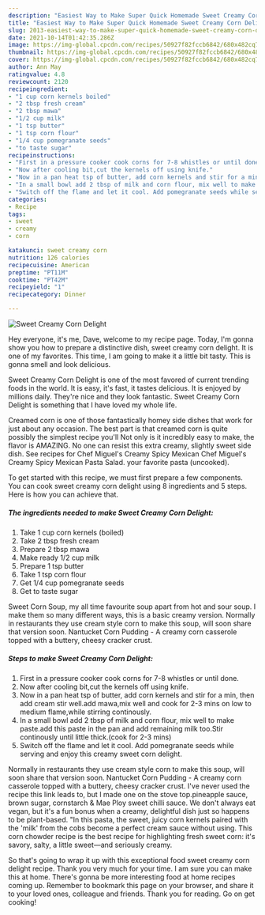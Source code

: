 ```yaml
---
description: "Easiest Way to Make Super Quick Homemade Sweet Creamy Corn Delight"
title: "Easiest Way to Make Super Quick Homemade Sweet Creamy Corn Delight"
slug: 2013-easiest-way-to-make-super-quick-homemade-sweet-creamy-corn-delight
date: 2021-10-14T01:42:35.286Z
image: https://img-global.cpcdn.com/recipes/50927f82fccb6842/680x482cq70/sweet-creamy-corn-delight-recipe-main-photo.jpg
thumbnail: https://img-global.cpcdn.com/recipes/50927f82fccb6842/680x482cq70/sweet-creamy-corn-delight-recipe-main-photo.jpg
cover: https://img-global.cpcdn.com/recipes/50927f82fccb6842/680x482cq70/sweet-creamy-corn-delight-recipe-main-photo.jpg
author: Ann May
ratingvalue: 4.8
reviewcount: 2120
recipeingredient:
- "1 cup corn kernels boiled"
- "2 tbsp fresh cream"
- "2 tbsp mawa"
- "1/2 cup milk"
- "1 tsp butter"
- "1 tsp corn flour"
- "1/4 cup pomegranate seeds"
- "to taste sugar"
recipeinstructions:
- "First in a pressure cooker cook corns for 7-8 whistles or until done."
- "Now after cooling bit,cut the kernels off using knife."
- "Now in a pan heat tsp of butter, add corn kernels and stir for a min, then add cream stir well.add mawa,mix well and cook for 2-3 mins on low to medium flame,while stirring continously."
- "In a small bowl add 2 tbsp of milk and corn flour, mix well to make paste.add this paste in the pan and add remaining milk too.Stir continously until little thick.(cook for 2-3 mins)"
- "Switch off the flame and let it cool. Add pomegranate seeds while serving and enjoy this creamy sweet corn delight."
categories:
- Recipe
tags:
- sweet
- creamy
- corn

katakunci: sweet creamy corn 
nutrition: 126 calories
recipecuisine: American
preptime: "PT11M"
cooktime: "PT42M"
recipeyield: "1"
recipecategory: Dinner

---
```



![Sweet Creamy Corn Delight](https://img-global.cpcdn.com/recipes/50927f82fccb6842/680x482cq70/sweet-creamy-corn-delight-recipe-main-photo.jpg)

Hey everyone, it's me, Dave, welcome to my recipe page. Today, I'm gonna show you how to prepare a distinctive dish, sweet creamy corn delight. It is one of my favorites. This time, I am going to make it a little bit tasty. This is gonna smell and look delicious.

Sweet Creamy Corn Delight is one of the most favored of current trending foods in the world. It is easy, it's fast, it tastes delicious. It is enjoyed by millions daily. They're nice and they look fantastic. Sweet Creamy Corn Delight is something that I have loved my whole life.

Creamed corn is one of those fantastically homey side dishes that work for just about any occasion. The best part is that creamed corn is quite possibly the simplest recipe you'll Not only is it incredibly easy to make, the flavor is AMAZING. No one can resist this extra creamy, slightly sweet side dish. See recipes for Chef Miguel's Creamy Spicy Mexican Chef Miguel's Creamy Spicy Mexican Pasta Salad. your favorite pasta (uncooked).


To get started with this recipe, we must first prepare a few components. You can cook sweet creamy corn delight using 8 ingredients and 5 steps. Here is how you can achieve that.

<!--inarticleads1-->

##### The ingredients needed to make Sweet Creamy Corn Delight:

1. Take 1 cup corn kernels (boiled)
1. Take 2 tbsp fresh cream
1. Prepare 2 tbsp mawa
1. Make ready 1/2 cup milk
1. Prepare 1 tsp butter
1. Take 1 tsp corn flour
1. Get 1/4 cup pomegranate seeds
1. Get to taste sugar


Sweet Corn Soup, my all time favourite soup apart from hot and sour soup. I make them so many different ways, this is a basic creamy version. Normally in restaurants they use cream style corn to make this soup, will soon share that version soon. Nantucket Corn Pudding - A creamy corn casserole topped with a buttery, cheesy cracker crust. 

<!--inarticleads2-->

##### Steps to make Sweet Creamy Corn Delight:

1. First in a pressure cooker cook corns for 7-8 whistles or until done.
1. Now after cooling bit,cut the kernels off using knife.
1. Now in a pan heat tsp of butter, add corn kernels and stir for a min, then add cream stir well.add mawa,mix well and cook for 2-3 mins on low to medium flame,while stirring continously.
1. In a small bowl add 2 tbsp of milk and corn flour, mix well to make paste.add this paste in the pan and add remaining milk too.Stir continously until little thick.(cook for 2-3 mins)
1. Switch off the flame and let it cool. Add pomegranate seeds while serving and enjoy this creamy sweet corn delight.


Normally in restaurants they use cream style corn to make this soup, will soon share that version soon. Nantucket Corn Pudding - A creamy corn casserole topped with a buttery, cheesy cracker crust. I've never used the recipe this link leads to, but I made one on the stove top.pineapple sauce, brown sugar, cornstarch & Mae Ploy sweet chilli sauce. We don't always eat vegan, but it's a fun bonus when a creamy, delightful dish just so happens to be plant-based. "In this pasta, the sweet, juicy corn kernels paired with the 'milk' from the cobs become a perfect cream sauce without using. This corn chowder recipe is the best recipe for highlighting fresh sweet corn: it's savory, salty, a little sweet—and seriously creamy. 

So that's going to wrap it up with this exceptional food sweet creamy corn delight recipe. Thank you very much for your time. I am sure you can make this at home. There's gonna be more interesting food at home recipes coming up. Remember to bookmark this page on your browser, and share it to your loved ones, colleague and friends. Thank you for reading. Go on get cooking!
